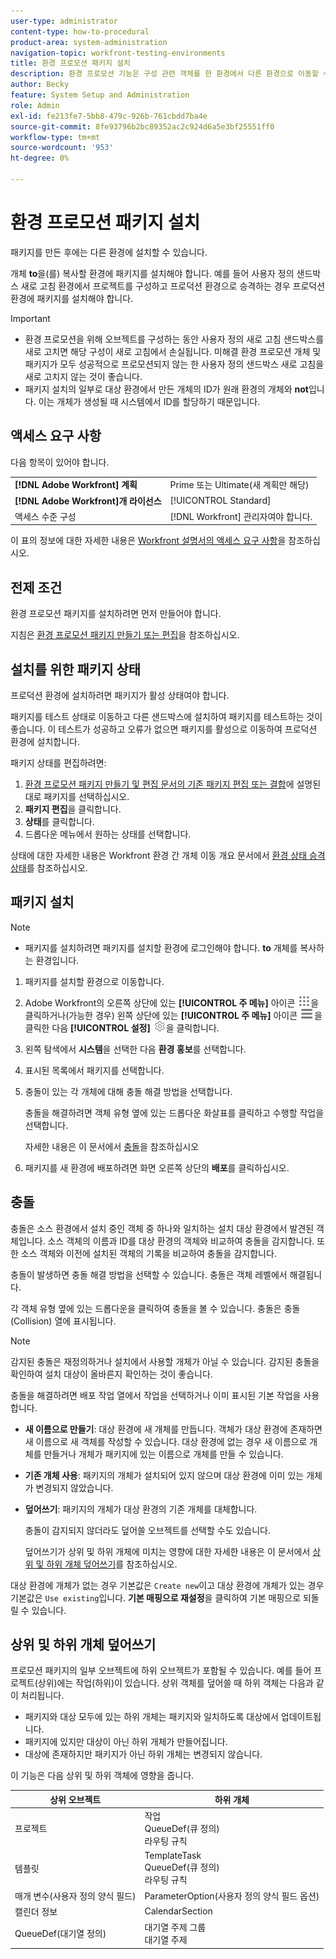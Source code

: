 ```yaml
---
user-type: administrator
content-type: how-to-procedural
product-area: system-administration
navigation-topic: workfront-testing-environments
title: 환경 프로모션 패키지 설치
description: 환경 프로모션 기능은 구성 관련 객체를 한 환경에서 다른 환경으로 이동할 수 있는 기능을 제공하기 위한 것입니다. 대상 환경에 환경 프로모션 패키지를 설치하는 방법을 알아봅니다.
author: Becky
feature: System Setup and Administration
role: Admin
exl-id: fe213fe7-5bb8-479c-926b-761cbdd7ba4e
source-git-commit: 8fe93796b2bc89352ac2c924d6a5e3bf25551ff0
workflow-type: tm+mt
source-wordcount: '953'
ht-degree: 0%

---
```


# 환경 프로모션 패키지 설치

패키지를 만든 후에는 다른 환경에 설치할 수 있습니다.

개체 **to**&#x200B;을(를) 복사할 환경에 패키지를 설치해야 합니다. 예를 들어 사용자 정의 샌드박스 새로 고침 환경에서 프로젝트를 구성하고 프로덕션 환경으로 승격하는 경우 프로덕션 환경에 패키지를 설치해야 합니다.

>[!IMPORTANT]
>
>* 환경 프로모션을 위해 오브젝트를 구성하는 동안 사용자 정의 새로 고침 샌드박스를 새로 고치면 해당 구성이 새로 고침에서 손실됩니다. 미해결 환경 프로모션 개체 및 패키지가 모두 성공적으로 프로모션되지 않는 한 사용자 정의 샌드박스 새로 고침을 새로 고치지 않는 것이 좋습니다.
>* 패키지 설치의 일부로 대상 환경에서 만든 개체의 ID가 원래 환경의 개체와 **not**&#x200B;입니다. 이는 개체가 생성될 때 시스템에서 ID를 할당하기 때문입니다.

## 액세스 요구 사항

다음 항목이 있어야 합니다.

<table>
  <tr>
   <td><strong>[!DNL Adobe Workfront] 계획</strong>
   </td>
   <td> Prime 또는 Ultimate(새 계획만 해당)
   </td>
  </tr>
  <tr>
   <td><strong>[!DNL Adobe Workfront]개 라이선스</strong>
   </td>
   <td> [!UICONTROL Standard]
   </td>
  </tr>
   <tr>
   <td>액세스 수준 구성
   </td>
   <td>[!DNL Workfront] 관리자여야 합니다.
   </td>
  </tr>
</table>

이 표의 정보에 대한 자세한 내용은 [Workfront 설명서의 액세스 요구 사항](/help/quicksilver/administration-and-setup/add-users/access-levels-and-object-permissions/access-level-requirements-in-documentation.md)을 참조하십시오.

## 전제 조건

환경 프로모션 패키지를 설치하려면 먼저 만들어야 합니다.

지침은 [환경 프로모션 패키지 만들기 또는 편집](/help/quicksilver/administration-and-setup/set-up-workfront/workfront-testing-environments/environment-promotion-create-package.md)을 참조하십시오.

## 설치를 위한 패키지 상태

프로덕션 환경에 설치하려면 패키지가 활성 상태여야 합니다.

패키지를 테스트 상태로 이동하고 다른 샌드박스에 설치하여 패키지를 테스트하는 것이 좋습니다.  이 테스트가 성공하고 오류가 없으면 패키지를 활성으로 이동하여 프로덕션 환경에 설치합니다.

패키지 상태를 편집하려면:

1. [환경 프로모션 패키지 만들기 및 편집 문서의 기존 패키지 편집 또는 결합](/help/quicksilver/administration-and-setup/set-up-workfront/workfront-testing-environments/environment-promotion-create-package.md#create-or-edit-an-environment-promotion-package)에 설명된 대로 패키지를 선택하십시오.
1. **패키지 편집**&#x200B;을 클릭합니다.
1. **상태**&#x200B;를 클릭합니다.
1. 드롭다운 메뉴에서 원하는 상태를 선택합니다.

상태에 대한 자세한 내용은 Workfront 환경 간 개체 이동 개요 문서에서 [환경 상태 승격 상태](/help/quicksilver/administration-and-setup/set-up-workfront/workfront-testing-environments/environment-promotion-in-wf.md#environment-promotion-statuses)를 참조하십시오.

## 패키지 설치

>[!NOTE]
>
>* 패키지를 설치하려면 패키지를 설치할 환경에 로그인해야 합니다. **to** 개체를 복사하는 환경입니다.

1. 패키지를 설치할 환경으로 이동합니다.
1. Adobe Workfront의 오른쪽 상단에 있는 **[!UICONTROL 주 메뉴]** 아이콘 ![주 메뉴](/help/_includes/assets/main-menu-icon.png)을 클릭하거나(가능한 경우) 왼쪽 상단에 있는 **[!UICONTROL 주 메뉴]** 아이콘 ![주 메뉴](/help/_includes/assets/main-menu-icon-left-nav.png)을 클릭한 다음 **[!UICONTROL 설정]** ![설정 아이콘](/help/_includes/assets/gear-icon-setup.png)을 클릭합니다.
1. 왼쪽 탐색에서 **시스템**&#x200B;을 선택한 다음 **환경 홍보**&#x200B;를 선택합니다.
1. 표시된 목록에서 패키지를 선택합니다.
1. 충돌이 있는 각 개체에 대해 충돌 해결 방법을 선택합니다.

   충돌을 해결하려면 객체 유형 옆에 있는 드롭다운 화살표를 클릭하고 수행할 작업을 선택합니다.

   자세한 내용은 이 문서에서 [충돌](#collisions)을 참조하십시오
1. 패키지를 새 환경에 배포하려면 화면 오른쪽 상단의 **배포**&#x200B;를 클릭하십시오.

## 충돌

충돌은 소스 환경에서 설치 중인 객체 중 하나와 일치하는 설치 대상 환경에서 발견된 객체입니다. 소스 객체의 이름과 ID를 대상 환경의 객체와 비교하여 충돌을 감지합니다. 또한 소스 객체와 이전에 설치된 객체의 기록을 비교하여 충돌을 감지합니다.

충돌이 발생하면 충돌 해결 방법을 선택할 수 있습니다. 충돌은 객체 레벨에서 해결됩니다.

각 객체 유형 옆에 있는 드롭다운을 클릭하여 충돌을 볼 수 있습니다. 충돌은 충돌(Collision) 열에 표시됩니다.

>[!NOTE]
>
>감지된 충돌은 재정의하거나 설치에서 사용할 개체가 아닐 수 있습니다. 감지된 충돌을 확인하여 설치 대상이 올바른지 확인하는 것이 좋습니다.

충돌을 해결하려면 배포 작업 열에서 작업을 선택하거나 이미 표시된 기본 작업을 사용합니다.

* **새 이름으로 만들기**: 대상 환경에 새 개체를 만듭니다. 객체가 대상 환경에 존재하면 새 이름으로 새 객체를 작성할 수 있습니다. 대상 환경에 없는 경우 새 이름으로 개체를 만들거나 개체가 패키지에 있는 이름으로 개체를 만들 수 있습니다.
* **기존 개체 사용**: 패키지의 개체가 설치되어 있지 않으며 대상 환경에 이미 있는 개체가 변경되지 않았습니다.
* **덮어쓰기**: 패키지의 개체가 대상 환경의 기존 개체를 대체합니다.

  충돌이 감지되지 않더라도 덮어쓸 오브젝트를 선택할 수도 있습니다.

  덮어쓰기가 상위 및 하위 개체에 미치는 영향에 대한 자세한 내용은 이 문서에서 [상위 및 하위 개체 덮어쓰기](#overwriting-parent-and-child-objects)를 참조하십시오.
<!--
* Do not use: The object in the package is not installed in the target environment. If you select Do not use, an error message will appear detailing how this choice will affect other objects or fields.
-->

대상 환경에 개체가 없는 경우 기본값은 `Create new`이고 대상 환경에 개체가 있는 경우 기본값은 `Use existing`입니다. **기본 매핑으로 재설정**&#x200B;을 클릭하여 기본 매핑으로 되돌릴 수 있습니다.

## 상위 및 하위 개체 덮어쓰기

프로모션 패키지의 일부 오브젝트에 하위 오브젝트가 포함될 수 있습니다. 예를 들어 프로젝트(상위)에는 작업(하위)이 있습니다. 상위 객체를 덮어쓸 때 하위 객체는 다음과 같이 처리됩니다.

* 패키지와 대상 모두에 있는 하위 개체는 패키지와 일치하도록 대상에서 업데이트됩니다.
* 패키지에 있지만 대상이 아닌 하위 개체가 만들어집니다.
* 대상에 존재하지만 패키지가 아닌 하위 개체는 변경되지 않습니다.

이 기능은 다음 상위 및 하위 객체에 영향을 줍니다.

| 상위 오브젝트 | 하위 개체 |
|---|---|
| 프로젝트 | 작업<br>QueueDef(큐 정의)<br>라우팅 규칙 |
| 템플릿 | TemplateTask<br>QueueDef(큐 정의)<br>라우팅 규칙 |
| 매개 변수(사용자 정의 양식 필드) | ParameterOption(사용자 정의 양식 필드 옵션) |
| 캘린더 정보 | CalendarSection |
| QueueDef(대기열 정의) | 대기열 주제 그룹<br>대기열 주제 |

